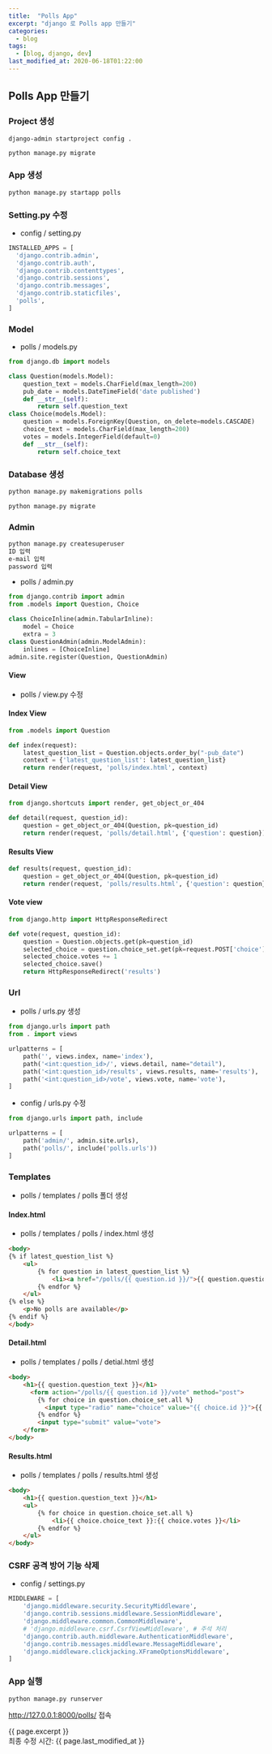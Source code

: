 ```yaml
---
title:  "Polls App"
excerpt: "django 로 Polls app 만들기"
categories:
  - blog
tags:
  - [blog, django, dev]
last_modified_at: 2020-06-18T01:22:00
---
```

## Polls App 만들기

### Project 생성
```zsh
django-admin startproject config .
```
```
python manage.py migrate
```

### App 생성
```zsh
python manage.py startapp polls
```

### Setting.py 수정  
* config / setting.py

```python
INSTALLED_APPS = [
  'django.contrib.admin',
  'django.contrib.auth',
  'django.contrib.contenttypes',
  'django.contrib.sessions',
  'django.contrib.messages',
  'django.contrib.staticfiles',
  'polls',
]
```

### Model
* polls / models.py  

```python
from django.db import models

class Question(models.Model):
    question_text = models.CharField(max_length=200)
    pub_date = models.DateTimeField('date published')
    def __str__(self):
        return self.question_text
class Choice(models.Model):
    question = models.ForeignKey(Question, on_delete=models.CASCADE)
    choice_text = models.CharField(max_length=200)
    votes = models.IntegerField(default=0)
    def __str__(self):
        return self.choice_text
```

### Database 생성
```zsh
python manage.py makemigrations polls
```
```zsh
python manage.py migrate
```

### Admin

```zsh
python manage.py createsuperuser
ID 입력
e-mail 입력
password 입력
```

* polls / admin.py

```python
from django.contrib import admin
from .models import Question, Choice

class ChoiceInline(admin.TabularInline):
    model = Choice
    extra = 3
class QuestionAdmin(admin.ModelAdmin):
    inlines = [ChoiceInline]
admin.site.register(Question, QuestionAdmin)
```

#### View
* polls / view.py 수정

#### Index View
```python
from .models import Question

def index(request):
    latest_question_list = Question.objects.order_by("-pub_date")
    context = {'latest_question_list': latest_question_list}
    return render(request, 'polls/index.html', context)
```
#### Detail View
```python
from django.shortcuts import render, get_object_or_404

def detail(request, question_id):
    question = get_object_or_404(Question, pk=question_id)
    return render(request, 'polls/detail.html', {'question': question})
```

#### Results View
```python
def results(request, question_id):
    question = get_object_or_404(Question, pk=question_id)
    return render(request, 'polls/results.html', {'question': question})
```

#### Vote view
```python
from django.http import HttpResponseRedirect

def vote(request, question_id):
    question = Question.objects.get(pk=question_id)
    selected_choice = question.choice_set.get(pk=request.POST['choice'])
    selected_choice.votes += 1
    selected_choice.save()
    return HttpResponseRedirect('results')
```

### Url
* polls / urls.py 생성

```python
from django.urls import path
from . import views

urlpatterns = [
    path('', views.index, name='index'),
    path('<int:question_id>/', views.detail, name="detail"),
    path('<int:question_id>/results', views.results, name='results'),
    path('<int:question_id>/vote', views.vote, name='vote'),
]
```

* config / urls.py 수정

```python
from django.urls import path, include

urlpatterns = [
    path('admin/', admin.site.urls),
    path('polls/', include('polls.urls'))
]
```

### Templates

* polls / templates / polls 폴더 생성

#### Index.html

* polls / templates / polls / index.html 생성

```html
<body>
{% if latest_question_list %}
    <ul>
        {% for question in latest_question_list %}
            <li><a href="/polls/{{ question.id }}/">{{ question.question_text }}</a></li>
        {% endfor %}
    </ul>
{% else %}
    <p>No polls are available</p>
{% endif %}
</body>
```

#### Detail.html

* polls / templates / polls / detial.html 생성

```html
<body>
    <h1>{{ question.question_text }}</h1>
      <form action="/polls/{{ question.id }}/vote" method="post">
        {% for choice in question.choice_set.all %}
          <input type="radio" name="choice" value="{{ choice.id }}">{{ choice.choice_text }}</input><br>
        {% endfor %}
        <input type="submit" value="vote">
    </form>
</body>
```

#### Results.html

* polls / templates / polls / results.html 생성

```html
<body>
    <h1>{{ question.question_text }}</h1>
    <ul>
        {% for choice in question.choice_set.all %}
            <li>{{ choice.choice_text }}:{{ choice.votes }}</li>
        {% endfor %}
    </ul>
</body>
```

### CSRF 공격 방어 기능 삭제

* config / settings.py

```python
MIDDLEWARE = [
    'django.middleware.security.SecurityMiddleware',
    'django.contrib.sessions.middleware.SessionMiddleware',
    'django.middleware.common.CommonMiddleware',
    # 'django.middleware.csrf.CsrfViewMiddleware', # 주석 처리
    'django.contrib.auth.middleware.AuthenticationMiddleware',
    'django.contrib.messages.middleware.MessageMiddleware',
    'django.middleware.clickjacking.XFrameOptionsMiddleware',
]
```

### App 실행

```zsh
python manage.py runserver
```

http://127.0.0.1:8000/polls/ 접속

{{ page.excerpt }}  
최종 수정 시간: {{ page.last_modified_at }}